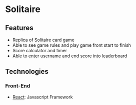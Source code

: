 # Solitaire


## Features
* Replica of Solitaire card game
* Able to see game rules and play game front start to finish
* Score calculator and timer
* Able to enter username and end score into leaderboard

## Technologies
### Front-End
* [React](https://reactjs.org/): Javascript Framework


